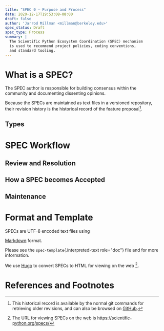 ```yaml
---
title: "SPEC 0 — Purpose and Process"
date: 2020-12-17T19:53:08-08:00
draft: false
author: 'Jarrod Millman <millman@berkeley.edu>'
spec_status: Draft
spec_type: Process
summary: |
  The Scientific Python Ecosystem Coordination (SPEC) mechanism
  is used to recommend project policies, coding conventions,
  and standard tooling.
---
```


What is a SPEC?
===============

The SPEC author is responsible for building consensus within the
community and documenting dissenting opinions.

Because the SPECs are maintained as text files in a versioned
repository, their revision history is the historical record of the
feature proposal[^1].

Types
-----

SPEC Workflow
=============


Review and Resolution
---------------------

How a SPEC becomes Accepted
---------------------------

Maintenance
-----------


Format and Template
===================

SPECs are UTF-8 encoded text files using 

[Markdown](https://www.markdownguide.org/) format.

Please see the `spec-template`{.interpreted-text role="doc"} file and
for more information.

We use [Hugo](https://www.markdownguide.org/) to convert SPECs to HTML
for viewing on the web [^2].


References and Footnotes
========================

[^1]: This historical record is available by the normal git commands for
    retrieving older revisions, and can also be browsed on
    [GitHub](https://github.com/scientific-python/scientific-python.org/tree/master/content/specs).

[^2]: The URL for viewing SPECs on the web is
    <https://scientific-python.org/specs/>

